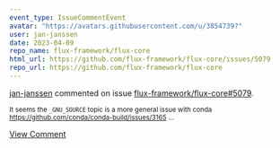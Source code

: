 ```yaml
---
event_type: IssueCommentEvent
avatar: "https://avatars.githubusercontent.com/u/3854739?"
user: jan-janssen
date: 2023-04-09
repo_name: flux-framework/flux-core
html_url: https://github.com/flux-framework/flux-core/issues/5079
repo_url: https://github.com/flux-framework/flux-core
---
```


<a href='https://github.com/jan-janssen' target='_blank'>jan-janssen</a> commented on issue <a href='https://github.com/flux-framework/flux-core/issues/5079' target='_blank'>flux-framework/flux-core#5079</a>.

<small>It seems the `_GNU_SOURCE` topic is a more general issue with conda https://github.com/conda/conda-build/issues/3165 ...</small>

<a href='https://github.com/flux-framework/flux-core/issues/5079' target='_blank'>View Comment</a>